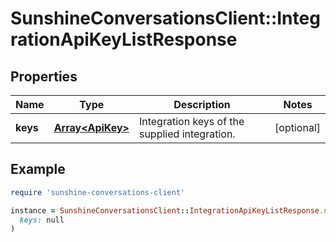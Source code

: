 # SunshineConversationsClient::IntegrationApiKeyListResponse

## Properties

| Name | Type | Description | Notes |
| ---- | ---- | ----------- | ----- |
| **keys** | [**Array&lt;ApiKey&gt;**](ApiKey.md) | Integration keys of the supplied integration. | [optional] |

## Example

```ruby
require 'sunshine-conversations-client'

instance = SunshineConversationsClient::IntegrationApiKeyListResponse.new(
  keys: null
)
```

